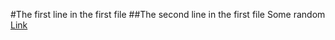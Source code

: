 #The first line in the first file
##The second line in the first file
Some random [Link](www.youtube.com)
